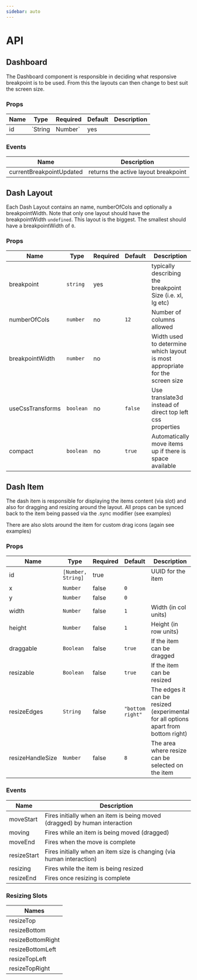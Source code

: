 ```yaml
---
sidebar: auto
---
```


# API

## Dashboard

The Dashboard component is responsible in deciding what responsive breakpoint is to be used.
From this the layouts can then change to best suit the screen size. 

### Props
| Name | Type               | Required | Default | Description |
| ---- | ------------------ | -------- | ------- | ----------- |
| id | `String | Number` | yes | | UUID for the dashboard |

### Events
| Name | Description |
| ---- | ----------- |
| currentBreakpointUpdated | returns the active layout breakpoint |

## Dash Layout

Each Dash Layout contains an name, numberOfCols and optionally a breakpointWidth.
Note that only one layout should have the breakpointWidth `undefined`. This layout is the biggest. The smallest should have a breakpointWidth of `0`.  

### Props
| Name | Type               | Required | Default | Description |
| ---- | ------------------ | -------- | ------- | ----------- |
| breakpoint | `string` | yes | | typically describing the breakpoint Size (i.e. xl, lg etc) |
| numberOfCols | `number` | no | `12` | Number of columns allowed |
| breakpointWidth | `number` | no | | Width used to determine which layout is most appropriate for the screen size |
| useCssTransforms | `boolean` | no | `false` | Use translate3d instead of direct top left css properties |
| compact | `boolean` | no | `true` | Automatically move items up if there is space available |

## Dash Item

The dash item is responsible for displaying the items content (via slot) and also for dragging and resizing around the layout.
All props can be synced back to the item being passed via the .sync modifier (see examples)

There are also slots around the item for custom drag icons (again see examples)

### Props
| Name | Type               | Required | Default | Description |
| ---- | ------------------ | -------- | ------- | ----------- |
| id |  `[Number, String]` |  true | | UUID for the item |
| x |  `Number` |  false |  `0` | | X coordinate | 
| y |  `Number` |  false |  `0` | | Y coordinate |
| width |  `Number` |  false |  `1` | Width (in col units) | 
| height |  `Number` |  false |  `1` | Height (in row units) | 
| draggable |  `Boolean` |  false |  `true` | If the item can be dragged | 
| resizable |  `Boolean` |  false |  `true` | If the item can be resized | 
| resizeEdges |  `String` |  false |  `"bottom right"` | The edges it can be resized (experimental for all options apart from bottom right) | 
| resizeHandleSize | `Number` |  false |  `8` | The area where resize can be selected on the item |

### Events
| Name | Description |
| ---- | ----------- |
| moveStart | Fires initially when an item is being moved (dragged) by human interaction  |
| moving | Fires while an item is being moved (dragged) |
| moveEnd | Fires when the move is complete |
| resizeStart | Fires initially when an item size is changing (via human interaction) |
| resizing | Fires while the item is being resized |
| resizeEnd | Fires once resizing is complete |

### Resizing Slots

| Names |
|-------|
| resizeTop |
| resizeBottom |
| resizeBottomRight |
| resizeBottomLeft |
| resizeTopLeft |
| resizeTopRight |

